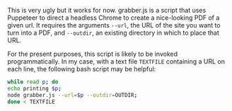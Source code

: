 This is very ugly but it works for now. grabber.js is a script that uses Puppeteer to direct a headless Chrome to create a nice-looking PDF of a given url. It requires the arguments `--url`, the URL of the site you want to turn into a PDF, and `--outdir`, an existing directory in which to place that URL.

For the present purposes, this script is likely to be invoked programmatically. In my case, with a text file `TEXTFILE` containing a URL on each line, the following bash script may be helpful:

```bash
while read p; do
echo printing $p;
node grabber.js --url=$p --outdir=OUTDIR;
done < TEXTFILE
```
